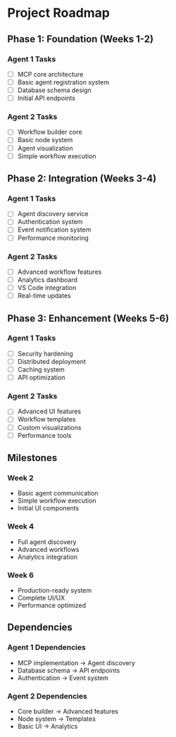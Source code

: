 # Project Roadmap

## Phase 1: Foundation (Weeks 1-2)

### Agent 1 Tasks
- [ ] MCP core architecture
- [ ] Basic agent registration system
- [ ] Database schema design
- [ ] Initial API endpoints

### Agent 2 Tasks
- [ ] Workflow builder core
- [ ] Basic node system
- [ ] Agent visualization
- [ ] Simple workflow execution

## Phase 2: Integration (Weeks 3-4)

### Agent 1 Tasks
- [ ] Agent discovery service
- [ ] Authentication system
- [ ] Event notification system
- [ ] Performance monitoring

### Agent 2 Tasks
- [ ] Advanced workflow features
- [ ] Analytics dashboard
- [ ] VS Code integration
- [ ] Real-time updates

## Phase 3: Enhancement (Weeks 5-6)

### Agent 1 Tasks
- [ ] Security hardening
- [ ] Distributed deployment
- [ ] Caching system
- [ ] API optimization

### Agent 2 Tasks
- [ ] Advanced UI features
- [ ] Workflow templates
- [ ] Custom visualizations
- [ ] Performance tools

## Milestones

### Week 2
- Basic agent communication
- Simple workflow execution
- Initial UI components

### Week 4
- Full agent discovery
- Advanced workflows
- Analytics integration

### Week 6
- Production-ready system
- Complete UI/UX
- Performance optimized

## Dependencies

### Agent 1 Dependencies
- MCP implementation → Agent discovery
- Database schema → API endpoints
- Authentication → Event system

### Agent 2 Dependencies
- Core builder → Advanced features
- Node system → Templates
- Basic UI → Analytics